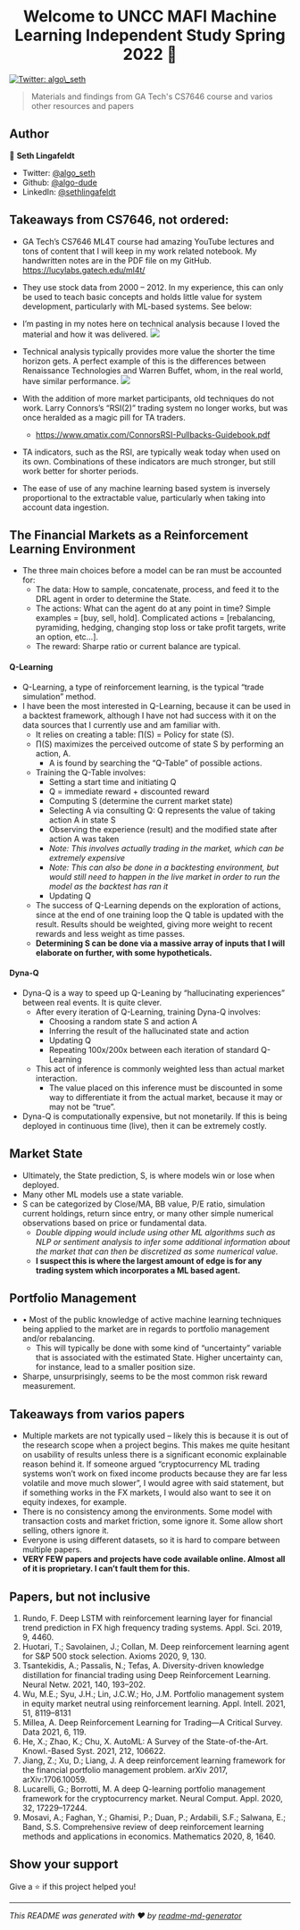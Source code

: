 <h1 align="center">Welcome to UNCC MAFI Machine Learning Independent Study Spring 2022 👋</h1>
<p>
  <a href="https://twitter.com/algo\_seth" target="_blank">
    <img alt="Twitter: algo\_seth" src="https://img.shields.io/twitter/follow/algo\_seth.svg?style=social" />
  </a>
</p>

> Materials and findings from GA Tech's CS7646 course and varios other resources and papers

## Author

👤 **Seth Lingafeldt**

* Twitter: [@algo\_seth](https://twitter.com/algo_seth)
* Github: [@algo-dude](https://github.com/algo-dude)
* LinkedIn: [@sethlingafeldt](https://linkedin.com/in/sethlingafeldt)

## Takeaways from CS7646, not ordered:  

*	GA Tech’s CS7646 ML4T course had amazing YouTube lectures and tons of content that I will keep in my work related notebook.  My handwritten notes are in the PDF file on my GitHub.
https://lucylabs.gatech.edu/ml4t/
* They use stock data from 2000 – 2012.  In my experience, this can only be used to teach basic concepts and holds little value for system development, particularly with ML-based systems.  See below:
* I’m pasting in my notes here on technical analysis because I loved the material and how it was delivered.
![](/images/notes1.png)
* Technical analysis typically provides more value the shorter the time horizon gets.  A perfect example of this is the differences between Renaissance Technologies and Warren Buffet, whom, in the real world, have similar performance.
![](/images/notes1.png)

* With the addition of more market participants, old techniques do not work.  Larry Connors’s “RSI(2)” trading system no longer works, but was once heralded as a magic pill for TA traders.
  * https://www.qmatix.com/ConnorsRSI-Pullbacks-Guidebook.pdf
* TA indicators, such as the RSI, are typically weak today when used on its own.  Combinations of these indicators are much stronger, but still work better for shorter periods.
* The ease of use of any machine learning based system is inversely proportional to the extractable value, particularly when taking into account data ingestion.

## The Financial Markets as a Reinforcement Learning Environment  

* The three main choices before a model can be ran must be accounted for:
  * The data: How to sample, concatenate, process, and feed it to the DRL agent in order to determine the State.
  * The actions: What can the agent do at any point in time?  Simple examples = [buy, sell, hold].  Complicated actions = [rebalancing, pyramiding, hedging, changing stop loss or take profit targets, write an option, etc…].
  * The reward: Sharpe ratio or current balance are typical.

#### Q-Learning  

* Q-Learning, a type of reinforcement learning, is the typical “trade simulation” method.  
* I have been the most interested in Q-Learning, because it can be used in a backtest framework, although I have not had success with it on the data sources that I currently use and am familiar with.
  * It relies on creating a table: ∏(S) = Policy for state (S). 
  * ∏(S) maximizes the perceived outcome of state S by performing an action, A.
      * A is found by searching the “Q-Table” of possible actions.
  *	Training the Q-Table involves:
    *	Setting a start time and initiating Q
    *	Q = immediate reward + discounted reward
    *	Computing S (determine the current market state)
    *	Selecting A via consulting Q: Q represents the value of taking action A in state S
    *	Observing the experience (result) and the modified state after action A was taken
      *	*Note: This involves actually trading in the market, which can be extremely expensive*
      *	*Note: This can also be done in a backtesting environment, but would still need to happen in the live market in order to run the model as the backtest has ran it*
    *	Updating Q
  *	The success of Q-Learning depends on the exploration of actions, since at the end of one training loop the Q table is updated with the result.  Results should be weighted, giving more weight to recent rewards and less weight as time passes.
  *	**Determining S can be done via a massive array of inputs that I will elaborate on further, with some hypotheticals.**

#### Dyna-Q  

* Dyna-Q is a way to speed up Q-Leaning by “hallucinating experiences” between real events.  It is quite clever. 
  * After every iteration of Q-Learning, training Dyna-Q involves:
    *	Choosing a random state S and action A
    *	Inferring the result of the hallucinated state and action
    *	Updating Q
    *	Repeating 100x/200x between each iteration of standard Q-Learning
  *	This act of inference is commonly weighted less than actual market interaction.  
    * The value placed on this inference must be discounted in some way to differentiate it from the actual market, because it may or may not be “true”.
*	Dyna-Q is computationally expensive, but not monetarily.  If this is being deployed in continuous time (live), then it can be extremely costly.

## Market State

*	Ultimately, the State prediction, S, is where models win or lose when deployed.
*	Many other ML models use a state variable.
  *	S can be categorized by Close/MA, BB value, P/E ratio, simulation current holdings, return since entry, or many other simple numerical observations based on price or fundamental data.
    *	*Double dipping would include using other ML algorithms such as NLP or sentiment analysis to infer some additional information about the market that can then be discretized as some numerical value.*
    * **I suspect this is where the largest amount of edge is for any trading system which incorporates a ML based agent.**

## Portfolio Management

* •	Most of the public knowledge of active machine learning techniques being applied to the market are in regards to portfolio management and/or rebalancing.  
  *	This will typically be done with some kind of “uncertainty” variable that is associated with the estimated State.  Higher uncertainty can, for instance, lead to a smaller position size.
*	Sharpe, unsurprisingly, seems to be the most common risk reward measurement.

## Takeaways from varios papers

*	Multiple markets are not typically used – likely this is because it is out of the research scope when a project begins.  This makes me quite hesitant on usability of results unless there is a significant economic explainable reason behind it.  If someone argued “cryptocurrency ML trading systems won’t work on fixed income products because they are far less volatile and move much slower”, I would agree with said statement, but if something works in the FX markets, I would also want to see it on equity indexes, for example.
*	There is no consistency among the environments.  Some model with transaction costs and market friction, some ignore it.  Some allow short selling, others ignore it.
*	Everyone is using different datasets, so it is hard to compare between multiple papers.
*	**VERY FEW papers and projects have code available online.  Almost all of it is proprietary.  I can’t fault them for this.**

## Papers, but not inclusive

1.	Rundo, F. Deep LSTM with reinforcement learning layer for financial trend prediction in FX high frequency trading systems.  Appl. Sci. 2019, 9, 4460.
2.	Huotari, T.; Savolainen, J.; Collan, M. Deep reinforcement learning agent for S&P 500 stock selection. Axioms 2020, 9, 130.
3.	Tsantekidis, A.; Passalis, N.; Tefas, A. Diversity-driven knowledge distillation for financial trading using Deep Reinforcement Learning. Neural Netw. 2021, 140, 193–202.
4.	Wu, M.E.; Syu, J.H.; Lin, J.C.W.; Ho, J.M. Portfolio management system in equity market neutral using reinforcement learning.  Appl. Intell. 2021, 51, 8119–8131
5.	Millea, A. Deep Reinforcement Learning for Trading—A Critical Survey. Data 2021, 6, 119. 
6.	He, X.; Zhao, K.; Chu, X. AutoML: A Survey of the State-of-the-Art. Knowl.-Based Syst. 2021, 212, 106622.
7.	Jiang, Z.; Xu, D.; Liang, J. A deep reinforcement learning framework for the financial portfolio management problem. arXiv 2017, arXiv:1706.10059.
8.	Lucarelli, G.; Borrotti, M. A deep Q-learning portfolio management framework for the cryptocurrency market. Neural Comput. Appl. 2020, 32, 17229–17244.
9.	Mosavi, A.; Faghan, Y.; Ghamisi, P.; Duan, P.; Ardabili, S.F.; Salwana, E.; Band, S.S. Comprehensive review of deep reinforcement learning methods and applications in economics. Mathematics 2020, 8, 1640.


## Show your support

Give a ⭐️ if this project helped you!

***
_This README was generated with ❤️ by [readme-md-generator](https://github.com/kefranabg/readme-md-generator)_